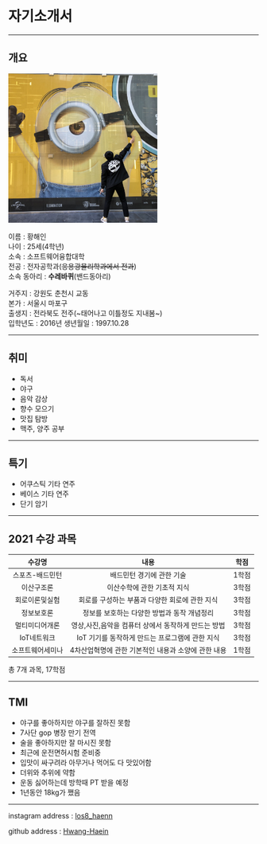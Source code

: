 # 자기소개서
* * *
## 개요
   
<img src=1622877667795.jpg height=300 widht=300>   

이름 : 황해인   
나이 : 25세(4학년)      
소속 : 소프트웨어융합대학   
전공 : 전자공학과(~~응용광물리학과에서 전과~~)   
소속 동아리 : **수레바퀴**(밴드동아리)   

거주지 : 강원도 춘천시 교동   
본가 : 서울시 마포구   
출생지 : 전라북도 전주(~태어나고 이틀정도 지내봄~)   
입학년도 : 2016년 
생년월일 : 1997.10.28   



-------------------------
## 취미   
+ 독서   
+ 야구   
+ 음악 감상   
+ 향수 모으기   
+ 맛집 탐방 
+ 맥주, 양주 공부  

-------------------------

## 특기   
+ 어쿠스틱 기타 연주   
+ 베이스 기타 연주   
+ 단기 암기

-------------------------
## 2021 수강 과목 
|수강명|내용|학점|
|:---:|:---:|:---:|
|스포츠-배드민턴|배드민턴 경기에 관한 기술|1학점|
|이산구조론|이산수학에 관한 기초적 지식|3학점|
|회로이론및실험|회로를 구성하는 부품과 다양한 회로에 관한 지식|3학점|
|정보보호론|정보를 보호하는 다양한 방법과 동작 개념정리|3학점|
|멀티미디어개론|영상,사진,음악을 컴퓨터 상에서 동작하게 만드는 방법|3학점|
|IoT네트워크|IoT 기기를 동작하게 만드는 프로그램에 관한 지식|3학점|
|소프트웨어세미나|4차산업혁명에 관한 기본적인 내용과 소양에 관한 내용|1학점|   

총 7개 과목, 17학점    


------------------------
## TMI   
* 야구를 좋아하지만 야구를 잘하진 못함
* 7사단 gop 병장 만기 전역
* 술을 좋아하지만 잘 마시진 못함
* 최근에 운전면허시험 준비중   
* 입맛이 싸구려라 아무거나 먹어도 다 맛있어함   
* 더위와 추위에 약함   
* 운동 싫어하는데 방학때 PT 받을 예정   
* 1년동안 18kg가 쪘음   

------------------------

instagram address : [los8_haenn][instagram]   

[instagram]:https://www.instagram.com/los8_haenn/  

github address : [Hwang-Haein][github]

[github]: https://www.github.com/Hwang-Haein
